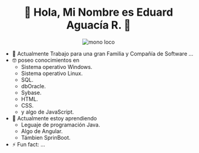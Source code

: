 <h1 align="center"> 👋 Hola, Mi Nombre es Eduard Aguacía R. 👋 </h1>

<picture>
  <p align="center">
    <img src="https://github.com/user-attachments/assets/9dd4cc56-c002-426f-98b4-021f827f9522" alt="mono loco">
  </p>
</picture>

- 🔭 Actualmente Trabajo para una gran Familia y Compañía de Software ...
- 🤓 poseo conocimientos en
  - Sistema operativo Windows.
  - Sistema operativo Linux.
  - SQL.
  - dbOracle.
  - Sybase.
  - HTML.
  - CSS.
  - y algo de JavaScript.
- 🌱 Actualmente estoy aprendiendo
  - Leguaje de programación Java.
  - Algo de Angular.
  - Támbien SprinBoot.
- ⚡ Fun fact:  ... 
